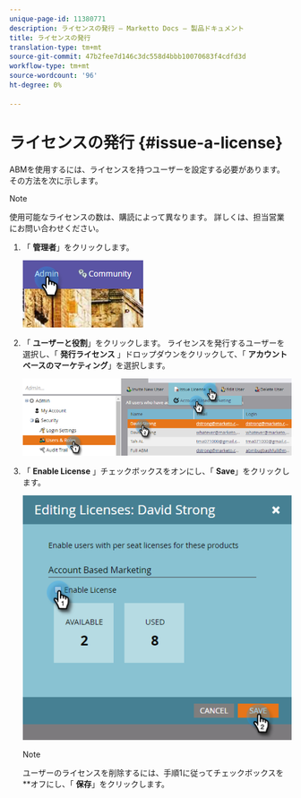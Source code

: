 ```yaml
---
unique-page-id: 11380771
description: ライセンスの発行 — Marketto Docs — 製品ドキュメント
title: ライセンスの発行
translation-type: tm+mt
source-git-commit: 47b2fee7d146c3dc558d4bbb10070683f4cdfd3d
workflow-type: tm+mt
source-wordcount: '96'
ht-degree: 0%

---
```



# ライセンスの発行 {#issue-a-license}

ABMを使用するには、ライセンスを持つユーザーを設定する必要があります。 その方法を次に示します。

>[!NOTE]
>
>使用可能なライセンスの数は、購読によって異なります。 詳しくは、担当営業にお問い合わせください。

1. 「 **管理者**」をクリックします。

   ![](assets/one.png)

1. 「 **ユーザーと役割**」をクリックします。 ライセンスを発行するユーザーを選択し、「 **発行ライセンス** 」ドロップダウンをクリックして、「 **アカウントベースのマーケティング**」を選択します。

   ![](assets/two.png)

1. 「 **Enable License** 」チェックボックスをオンにし、「 **Save**」をクリックします。

   ![](assets/three.png)

   >[!NOTE]
   >
   >ユーザーのライセンスを削除するには、手順1に従ってチェックボックスを **&#x200B;オフにし、「 **保存**」をクリックします。

